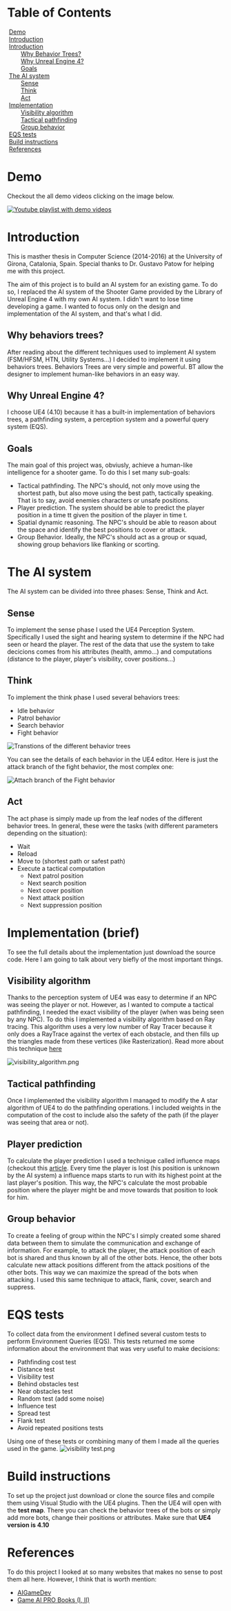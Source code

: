# Table of Contents
&nbsp;[Demo](https://github.com/mtrebi/AI_FPS#demo)  <br/> 
&nbsp;[Introduction](https://github.com/mtrebi/AI_FPS#introduction)  <br/> 
&nbsp;[Introduction](https://github.com/mtrebi/AI_FPS#introduction)  <br/> 
&nbsp;&nbsp;&nbsp;&nbsp;&nbsp;&nbsp;&nbsp;&nbsp;[Why Behavior Trees?](https://github.com/mtrebi/AI_FPS#why-behaviors-trees)  <br/> 
&nbsp;&nbsp;&nbsp;&nbsp;&nbsp;&nbsp;&nbsp;&nbsp;[Why Unreal Engine 4?](https://github.com/mtrebi/AI_FPS#why-unreal-engine-4)  <br/> 
&nbsp;&nbsp;&nbsp;&nbsp;&nbsp;&nbsp;&nbsp;&nbsp;[Goals](https://github.com/mtrebi/AI_FPS#goals)  <br/> 
&nbsp;[The AI system](https://github.com/mtrebi/AI_FPS#the-ai-system)  <br/> 
&nbsp;&nbsp;&nbsp;&nbsp;&nbsp;&nbsp;&nbsp;&nbsp;[Sense](https://github.com/mtrebi/AI_FPS#sense)  <br/> 
&nbsp;&nbsp;&nbsp;&nbsp;&nbsp;&nbsp;&nbsp;&nbsp;[Think](https://github.com/mtrebi/AI_FPS#think)  <br/> &nbsp;&nbsp;&nbsp;&nbsp;&nbsp;&nbsp;&nbsp;&nbsp;[Act](https://github.com/mtrebi/AI_FPS#act)  <br/> 
&nbsp;[Implementation](https://github.com/mtrebi/AI_FPS#implementation-brief)  <br/> 
&nbsp;&nbsp;&nbsp;&nbsp;&nbsp;&nbsp;&nbsp;&nbsp;[Visibility algorithm](https://github.com/mtrebi/AI_FPS#visibility-algorithm)  <br/> 
&nbsp;&nbsp;&nbsp;&nbsp;&nbsp;&nbsp;&nbsp;&nbsp;[Tactical pathfinding](https://github.com/mtrebi/AI_FPS#tactical-pathfinding)  <br/> &nbsp;&nbsp;&nbsp;&nbsp;&nbsp;&nbsp;&nbsp;&nbsp;[Group behavior](https://github.com/mtrebi/AI_FPS#group-behavior)  <br/> 
&nbsp;[EQS tests](https://github.com/mtrebi/AI_FPS#eqs-tests)  <br/> 
&nbsp;[Build instructions](https://github.com/mtrebi/AI_FPS#build-instructions)  <br/> 
&nbsp;[References](https://github.com/mtrebi/AI_FPS#references)  <br/> 

# Demo
Checkout the all demo videos clicking on the image below.

[![Youtube playlist with demo videos](http://img.youtube.com/vi/wSTioum0eas/0.jpg)](https://www.youtube.com/watch?v=fTocYPT-k6o&list=PLeGS7otZ9mSexXzFVHJJb5Oaj1MCPA3rA&index=1 "Youtube playlist with demo videos")

# Introduction
This is masther thesis in Computer Science (2014-2016) at the University of Girona, Catalonia, Spain. Special  thanks to Dr. Gustavo Patow for helping me with this project.

The aim of this project is to build an AI system for an existing game. To do so, I replaced the AI system of the Shooter Game provided by the Library of Unreal Engine 4 with my own AI system. I didn't want to lose time developing a game. I wanted to focus only on the design and implementation of the AI system, and that's what I did.

## Why behaviors trees?
After reading about the different techniques used to implement AI system (FSM/HFSM, HTN, Utility Systems...) I decided to implement it using behaviors trees. Behaviors Trees are very simple and powerful. BT allow the designer to implement human-like behaviors in an easy way.

## Why Unreal Engine 4?
I choose UE4 (4.10) because it has a built-in implementation of behaviors trees, a pathfinding system, a perception system and a powerful query system (EQS).

## Goals
The main goal of this project was, obviusly, achieve a human-like intelligence for a shooter game. To do this I set many sub-goals:
- Tactical pathfinding. The NPC's should, not only move using the shortest path, but also move using the best path, tactically speaking. That is to say, avoid enemies characters or unsafe positions.
- Player prediction. The system should be able to predict the player position in a time tt given the position of the player in time t.
- Spatial dynamic reasoning. The NPC's should be able to reason about the space and identify the best positions to cover or attack.
- Group Behavior. Ideally, the NPC's should act as a group or squad, showing group behaviors like flanking or scorting. 

# The AI system
The AI system can be divided into three phases: Sense, Think and Act.

## Sense
To implement the sense phase I used the UE4 Perception System. Specifically I used the sight and hearing system to determine if the NPC had seen or heard the player.
The rest of the data that use the system to take decicions comes from his attributes (health, ammo...) and computations (distance to the player, player's visibility, cover positions...)

## Think
To implement the think phase I used several behaviors trees:
- Idle behavior
- Patrol behavior
- Search behavior
- Fight behavior

![Transtions of the different behavior trees](https://s13.postimg.org/6bgn3mjs7/fsm.png)

You can see the details of each behavior in the UE4 editor. Here is just the attack branch of the fight behavior, the most complex one:

![Attach branch of the Fight behavior](https://s17.postimg.org/4qv84zfwf/image.png)

## Act
The act phase is simply made up from the leaf nodes of the different behavior trees. In general, these were the tasks (with different parameters depending on the situation):
- Wait
- Reload
- Move to (shortest path  or safest path)
- Execute a tactical computation
  - Next patrol position
  - Next search position
  - Next cover position
  - Next attack position
  - Next suppression position

# Implementation (brief)

To see the full details about the implementation just download the source code. Here I am going to talk about very biefly of the most important things.

## Visibility algorithm
Thanks to the perception system of UE4 was easy to determine if an NPC was seeing the player or not. However, as I wanted to compute a tactical pathfinding, I needed the exact visibility of the player (when was being seen by any NPC). To do this I implemented a visibility algorithm based on Ray tracing. This algorithm uses a very low number of Ray Tracer because it only does a RayTrace against the vertex of each obstacle, and then fills up the triangles made from these vertices (like Rasterization). Read more about this technique [here](http://www.redblobgames.com/articles/visibility/)

![visibility_algorithm.png](https://s22.postimg.org/6tewtygcx/visibility.png)

## Tactical pathfinding
Once I implemented the visibility algorithm I managed to modify the A star algorithm of UE4 to do the pathfinding operations. I included weights in the computation of the cost to include also the safety of the path (if the player was seeing that area or not).

## Player prediction
To calculate the player prediction I used a technique called influence maps (checkout this [article](http://aigamedev.com/open/tutorial/influence-map-mechanics/). Every time the player is lost (his position is unknown by the AI system) a influence maps starts to run with its highest point at the last player's position. This way, the NPC's calculate the most probable position where the player might be and move towards that position to look for him.

## Group behavior
To create a feeling of group within the NPC's I simply created some shared data between them to simulate the communication and exchange of information. For example, to attack the player, the attack position of each bot is shared and thus known by all of the other bots. Hence, the other bots calculate new attack positions different from the attack positions of the other bots. This way we can maximize the spread of the bots when attacking.
I used this same technique to attack, flank, cover, search and suppress.

# EQS tests
To collect data from the environment I defined several custom tests to perform Environment Queries (EQS). This tests returned me some information about the environment that was very useful to make decisions:
- Pathfinding cost test
- Distance test
- Visibility test
- Behind obstacles test
- Near obstacles test
- Random test (add some noise)
- Influence test
- Spread test
- Flank test
- Avoid repeated positions tests

Using one of these tests or combining many of them I made all the queries used in the game.
![visibility test.png](https://s12.postimg.org/vca7d2ynx/visibility_test.png)

# Build instructions
To set up the project just download or clone the source files and compile them using Visual Studio with the UE4 plugins. Then the UE4 will open with the __test map__. There you can check the behavior trees of the bots or simply add more bots, change their positions or attributes. Make sure that __UE4 version is 4.10__

# References
To do this project I looked at so many websites that makes no sense to post them all here. However, I think that is worth mention:

- [AIGameDev](http://aigamedev.com/)
- [Game AI PRO Books (I, II)](http://www.gameaipro.com/) 
